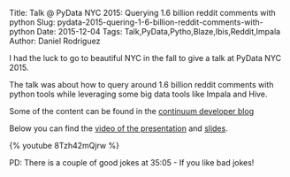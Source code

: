 Title: Talk @ PyData NYC 2015: Querying 1.6 billion reddit comments with python
Slug: pydata-2015-quering-1-6-billion-reddit-comments-with-python
Date: 2015-12-04
Tags: Talk,PyData,Pytho,Blaze,Ibis,Reddit,Impala
Author: Daniel Rodriguez

I had the luck to go to beautiful NYC in the fall to give a talk at PyData NYC 2015.

The talk was about how to query around 1.6 billion reddit comments with python tools while leveraging
some big data tools like Impala and Hive.

Some of the content can be found in the [continuum developer blog](https://www.continuum.io/blog/developer-blog/querying-17-billion-reddit-comments-anaconda-platform)

Below you can find the [video of the presentation](https://www.youtube.com/watch?v=8Tzh42mQjrw) and [slides](http://www.slideshare.net/DanielRodriguez459/querying-18-billion-reddit-comments-with-python).

{% youtube 8Tzh42mQjrw %}

PD: There is a couple of good jokes at 35:05 - If you like bad jokes!
